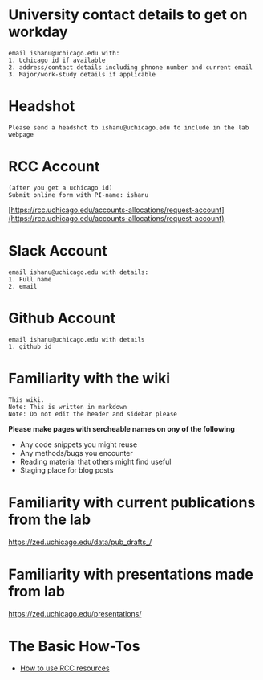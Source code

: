# University contact details to get on workday
    email ishanu@uchicago.edu with:
    1. Uchicago id if available
    2. address/contact details including phnone number and current email
    3. Major/work-study details if applicable
    
# Headshot
    Please send a headshot to ishanu@uchicago.edu to include in the lab webpage

# RCC Account
    (after you get a uchicago id)
    Submit online form with PI-name: ishanu
    
[https://rcc.uchicago.edu/accounts-allocations/request-account](https://rcc.uchicago.edu/accounts-allocations/request-account)

# Slack Account
    email ishanu@uchicago.edu with details:
    1. Full name
    2. email
    
# Github Account
    email ishanu@uchicago.edu with details
    1. github id

# Familiarity with the wiki 
    This wiki.
    Note: This is written in markdown
    Note: Do not edit the header and sidebar please

**Please make pages with sercheable names on ony of the following**

+ Any code snippets you might reuse
+ Any methods/bugs you encounter
+ Reading material that others might find useful
+ Staging place for blog posts

# Familiarity with current publications from the lab

https://zed.uchicago.edu/data/pub_drafts_/

# Familiarity with presentations made from lab

https://zed.uchicago.edu/presentations/

# The Basic How-Tos

+ [How to use RCC resources](/How%20To%20Use%20RCC%20Resources%3A%20The%20Quick%20Start%20Guide.md)
